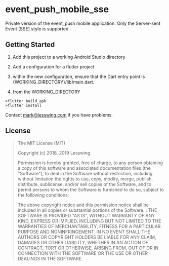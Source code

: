 
# event_push_mobile_sse

Private version of the event_push mobile application.  Only the Server-sent
Event (SSE) style is supported.

## Getting Started

1) Add this project to a working Android Studio directory

2) Add a configuration for a flutter project

3) within the new configuration, ensure that the Dart entry point is {WORKING_DIRECTORY}/lib/main.dart.

4) from the WORKING_DIRECTORY

```
>flutter build apk
>flutter install
```

Contact mark@lesswing.com if you have problems.

## License

>The MIT License (MIT)
>
>Copyright (c) 2018, 2019 Lesswing 
>
>Permission is hereby granted, free of charge, to any person obtaining a copy 
>of this software and associated documentation files (the "Software"), to deal 
>in the Software without restriction, including without limitation the rights 
>to use, copy, modify, merge, publish, distribute, sublicense, and/or sell 
>copies of the Software, and to permit persons to whom the Software is 
>furnished to do so, subject to the following conditions:
>
>The above copyright notice and this permission notice shall be included in all
> copies or substantial portions of the Software.
:
>THE SOFTWARE IS PROVIDED "AS IS", WITHOUT WARRANTY OF ANY KIND, EXPRESS OR 
>IMPLIED, INCLUDING BUT NOT LIMITED TO THE WARRANTIES OF MERCHANTABILITY,
>FITNESS FOR A PARTICULAR PURPOSE AND NONINFRINGEMENT. IN NO EVENT SHALL THE 
>AUTHORS OR COPYRIGHT HOLDERS BE LIABLE FOR ANY CLAIM, DAMAGES OR OTHER 
>LIABILITY, WHETHER IN AN ACTION OF CONTRACT, TORT OR OTHERWISE, ARISING FROM, 
>OUT OF OR IN CONNECTION WITH THE SOFTWARE OR THE USE OR OTHER DEALINGS IN THE 
>SOFTWARE.

